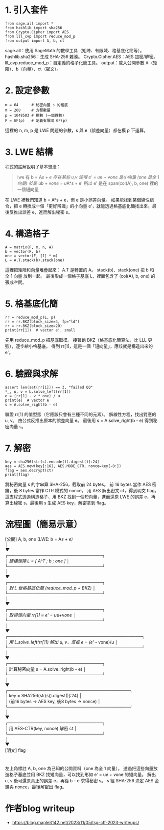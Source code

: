 # 1. 引入套件
```
from sage.all import *
from hashlib import sha256
from Crypto.Cipher import AES
from lll_cvp import reduce_mod_p
from output import A, b, ct
```


sage.all：使用 SageMath 的數學工具（矩陣、有限域、格基底化簡等）。
hashlib.sha256：生成 SHA-256 雜湊。
Crypto.Cipher.AES：AES 加密/解密。
lll_cvp.reduce_mod_p：自定義的格子化簡工具。
output：載入公開參數 A（矩陣）、b（向量）、ct（密文）。

# 2. 設定參數
```
n = 64      # 秘密向量 s 的維度
m = 200     # 方程數量
p = 1048583 # 模數 (一個質數)
F = GF(p)   # 定義有限域 GF(p)
```


這裡的 n, m, p 是 LWE 問題的參數，s 與 e（誤差向量）都在模 p 下運算。
# 3. LWE 結構

程式的註解說明了基本想法：
> lwe 有 b = A*s + e
> 存在某些 u,v 使得 e' = u*e + v*one 是小向量 (one 是全 1 向量)
> 於是 u*b + v*one = u*A*s + e'
> 所以 e' 是在 span(col(A), b, one) 裡的一個短向量


在 LWE 裡我們知道 b = A*s + e，但 e 是小誤差向量。
如果能找到某個線性組合，把 e 轉換成一個「更好辨識」的小向量 e'，就能透過格基底化簡找出來。最後反推出誤差 e，進而解出秘密 s。

# 4. 構造格子
```
A = matrix(F, m, n, A)
b = vector(F, b)
one = vector(F, [1] * m)
L = A.T.stack(b).stack(one)
```


這裡把矩陣和向量堆疊起來：
A.T 是轉置的 A。
stack(b)、stack(one) 把 b 和 全 1 向量 放到一起。
最後形成一個格子基底 L，裡面包含了 (col(A), b, one) 的張成空間。

# 5. 格基底化簡
```
rr = reduce_mod_p(L, p)
rr = rr.BKZ(block_size=4, fp="ld")
rr = rr.BKZ(block_size=20)
print(rr[1])  # vector e', small
```


先用 reduce_mod_p 把基底取模。
接著跑 BKZ（格基底化簡算法，比 LLL 更強），逐步縮小格基底。
得到 rr[1]，這是一個「短向量」，應該就是構造出來的 e'。

# 6. 驗證與求解
```
assert len(set(rr[1])) == 3, "failed QQ"
*_, u, v = L.solve_left(rr[1])
e = (rr[1] - v * one) / u
print(e)  # vector e
s = A.solve_right(b - e)
```


驗證 rr[1] 的值型態（它應該只會有三種不同的元素）。
解線性方程，找出對應的 u, v。
由公式反推出原本的誤差向量 e。
最後用 s = A.solve_right(b - e) 得到秘密向量 s。

# 7. 解密
```
key = sha256(str(s).encode()).digest()[:24]
aes = AES.new(key[:16], AES.MODE_CTR, nonce=key[-8:])
flag = aes.decrypt(ct)
print(flag)
```


將秘密向量 s 的字串算 SHA-256，截取前 24 bytes。
前 16 bytes 當作 AES 密鑰，後 8 bytes 當作 CTR 模式的 nonce。
用 AES 解出密文 ct，得到明文 flag。
這支程式透過構造格子、用 BKZ 找到一個短向量，進而還原 LWE 的誤差 e，再算出秘密 s，最後用 s 生成 AES key，解密拿到 flag。




# 流程圖（簡易示意）
  [公開] A, b, one         (LWE: b = A*s + e)  
         │  
         ▼  
  ┌───────────────────────────────┐   
  │ 建構矩陣 L = [ A^T ; b ; one ] │   
  └───────────────────────────────┘   
         │  
         ▼  
  ┌───────────────────────────────┐           
 │ 對 L 做格基底化簡 (reduce_mod_p + BKZ) │     
  └───────────────────────────────┘           
         │  
         ▼  
  ┌───────────────────────────────┐      
  │ 取得短向量 rr[1] ≈ e' = u*e+v*one │     
  └───────────────────────────────┘      
         │  
         ▼  
  ┌────────────────────────────────────────────┐                
  │ 用 L.solve_left(rr[1]) 解出 u, v，反推 e = (e' - v*one)/u │    
  └────────────────────────────────────────────┘                
         │  
         ▼  
  ┌───────────────────────────────┐             
  │ 計算秘密向量 s = A.solve_right(b - e) │        
  └───────────────────────────────┘             
         │  
         ▼  
  ┌────────────────────────────────────────┐     
  │ key = SHA256(str(s)).digest()[:24]     │       
  │ (前16 bytes → AES key, 後8 bytes → nonce) │  
  └────────────────────────────────────────┘     
         │  
         ▼  
  ┌───────────────────────────────┐      
  │ 用 AES-CTR(key, nonce) 解密 ct │    
  └───────────────────────────────┘      
         │  
         ▼  
      [明文] flag  

#

左上角標註 A, b, one 為已知的公開資料（one 為全 1 向量）。
透過把這些向量放進格子基底並用 BKZ 找短向量，可以找到形如 e' = u*e + v*one 的短向量。
解出 u, v 後可還原真正的誤差 e，再從 b - e 求得秘密 s。
s 經 SHA-256 決定 AES 金鑰與 nonce，最後解密出 flag。

# 作者blog writeup 
  - https://blog.maple3142.net/2023/11/05/tsg-ctf-2023-writeups/
